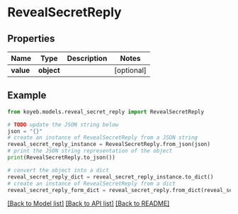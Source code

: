 # RevealSecretReply


## Properties

Name | Type | Description | Notes
------------ | ------------- | ------------- | -------------
**value** | **object** |  | [optional] 

## Example

```python
from koyeb.models.reveal_secret_reply import RevealSecretReply

# TODO update the JSON string below
json = "{}"
# create an instance of RevealSecretReply from a JSON string
reveal_secret_reply_instance = RevealSecretReply.from_json(json)
# print the JSON string representation of the object
print(RevealSecretReply.to_json())

# convert the object into a dict
reveal_secret_reply_dict = reveal_secret_reply_instance.to_dict()
# create an instance of RevealSecretReply from a dict
reveal_secret_reply_form_dict = reveal_secret_reply.from_dict(reveal_secret_reply_dict)
```
[[Back to Model list]](../README.md#documentation-for-models) [[Back to API list]](../README.md#documentation-for-api-endpoints) [[Back to README]](../README.md)


